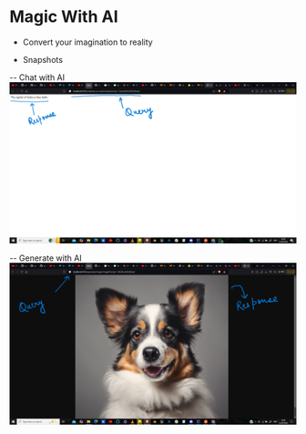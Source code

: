 # Magic With AI

- Convert your imagination to reality
  
- Snapshots

-- Chat with AI
![alt text](<AI-Chat - 1.png>)

-- Generate with AI
![alt text](<AI-Image - 1.png>)